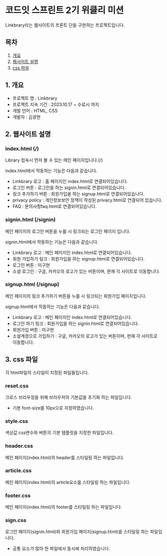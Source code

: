 # 코드잇 스프린트 2기 위클리 미션

Linkbrary라는 웹사이트의 프론트 단을 구현하는 프로젝트입니다.

## 목차

1. [개요](#1.-개요)
2. [웹사이트 설명](#2.-웹사이트-설명)
3. [css 파일](#3.-css-파일)

## 1. 개요

- 프로젝트 명 : Linkbrary
- 프로젝트 지속 기간 : 2023.10.17 ~ 수료시 까지
- 개발 언어 : HTML, CSS
- 개발자 : 김광현

## 2. 웹사이트 설명

### index.html (/)

Library 접속시 먼저 볼 수 있는 메인 페이지입니다.(/)

index.html에서 작동하는 기능은 다음과 같습니다.

- Linkbrary 로고 : 홈 페이지인 index.html로 연결되어있습니다.
- 로그인 버튼 : 로그인을 하는 signin.html로 연결되어있습니다.
- 링크 추가하기 버튼 : 회원가입을 하는 signup.html로 연결되어있습니다.
- privacy policy : 개인정보보안 정책이 작성된 privacy.html로 연결되어 있습니다.
- FAQ : 문의사항faq.html로 연결되어있습니다.

### signin.html (/signin)

메인 페이지의 로그인 버튼을 누를 시 링크되는 로그인 페이지 입니다.

signin.html에서 작동하는 기능은 다음과 같습니다.

- Linkbrary 로고 : 메인 페이지인 index.html로 연결되어있습니다.
- 회원 가입하기 링크 : 회원가입을 하는 signup.html로 연결되어있습니다.
- 로그인 버튼 : 미구현
- 소셜 로그인 : 구글, 카카오의 로고가 있는 버튼이며, 현재 각 사이트로 이동합니다.

### signup.html (/signup)

메인 페이지의 링크 추가하기 버튼을 누를 시 링크되는 회원가입 페이지입니다.

signup.html에서 작동하는 기능은 다음과 같습니다.

- Linkbrary 로고 : 메인 페이지인 index.html로 연결되어있습니다.
- 로그인 하기 링크 : 회원가입을 하는 signin.html로 연결되어있습니다.
- 회원가입 버튼 : 미구현
- 소셜계정으로 가입하기 : 구글, 카카오의 로고가 있는 버튼이며, 현재 각 사이트로 이동합니다.

## 3. css 파일

각 html파일의 스타일이 지정된 파일들입니다.

### reset.css

크로스 브라우징을 위해 브라우저의 기본값을 초기화 하는 파일입니다.

- 기본 font-size를 10px으로 지정하였습니다.

### style.css

색상값 css변수와 버튼의 기본 템플릿을 지정한 파일입니다.

### header.css

메인 페이지(index.html)의 header를 스타일링 하는 파일입니다.

### article.css

메인 페이지(index.html)의 article요소를 스타일링 하는 파일입니다.

### footer.css

메인 페이지(index.html)의 footer를 스타일링 하는 파일입니다.

### sign.css

로그인 페이지(signin.html)와 회원가입 페이지(signup.html)을 스타일링 하는 파일입니다.

- 공통 요소가 많아 한 파일에서 동시에 처리하였습니다.
